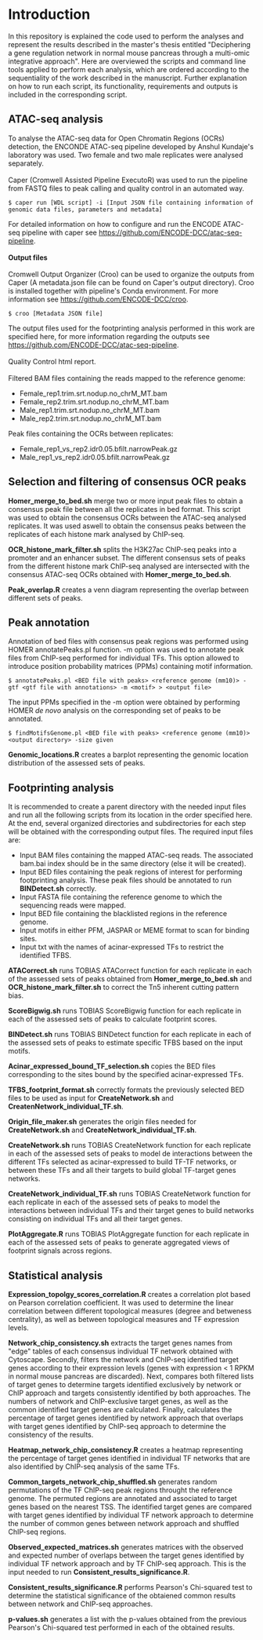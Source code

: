 # Introduction

In this repository is explained the code used to perform the analyses and represent the results described in the master's thesis entitled "Deciphering a gene regulation network in normal mouse pancreas through a multi-omic integrative approach". Here are overviewed the scripts and command line tools applied to perform each analysis, which are ordered according to the sequentiality of the work described in the manuscript. Further explanation on how to run each script, its functionality, requirements and outputs is included in the corresponding script.

## ATAC-seq analysis
To analyse the ATAC-seq data for Open Chromatin Regions (OCRs) detection, the ENCONDE ATAC-seq pipeline developed by Anshul Kundaje's laboratory was used. Two female and two male replicates were analysed separately.
<br />
<br />
Caper (Cromwell Assisted Pipeline ExecutoR) was used to run the pipeline from FASTQ files to peak calling and quality control in an automated way.

```
$ caper run [WDL script] -i [Input JSON file containing information of genomic data files, parameters and metadata]
```
For detailed information on how to configure and run the ENCODE ATAC-seq pipeline with caper see https://github.com/ENCODE-DCC/atac-seq-pipeline.
<br />
<br />
**Output files**
<br />
<br />
Cromwell Output Organizer (Croo) can be used to organize the outputs from Caper (A metadata.json file can be found on Caper's output directory). Croo is installed together with pipeline's Conda environment. For more information see https://github.com/ENCODE-DCC/croo.
```
$ croo [Metadata JSON file]
```
The output files used for the footprinting analysis performed in this work are specified here, for more information regarding the outputs see https://github.com/ENCODE-DCC/atac-seq-pipeline. 
<br />
<br />
Quality Control html report.
<br />
<br />
Filtered BAM files containing the reads mapped to the reference genome:
- Female_rep1.trim.srt.nodup.no_chrM_MT.bam
- Female_rep2.trim.srt.nodup.no_chrM_MT.bam
- Male_rep1.trim.srt.nodup.no_chrM_MT.bam
- Male_rep2.trim.srt.nodup.no_chrM_MT.bam

Peak files containing the OCRs between replicates:
- Female_rep1_vs_rep2.idr0.05.bfilt.narrowPeak.gz
- Male_rep1_vs_rep2.idr0.05.bfilt.narrowPeak.gz

## Selection and filtering of consensus OCR peaks
**Homer_merge_to_bed.sh** merge two or more input peak files to obtain a consensus peak file between all the replicates in bed format. This script was used to obtain the consensus OCRs between the ATAC-seq analysed replicates. It was used aswell to obtain the consensus peaks between the replicates of each histone mark analysed by ChIP-seq.

**OCR_histone_mark_filter.sh** splits the H3K27ac ChIP-seq peaks into a promoter and an enhancer subset. The different consensus sets of peaks from the different histone mark ChIP-seq analysed are intersected with the consensus ATAC-seq OCRs obtained with **Homer_merge_to_bed.sh**.

**Peak_overlap.R** creates a venn diagram representing the overlap between different sets of peaks.

## Peak annotation
Annotation of bed files with consensus peak regions was performed using HOMER annotatePeaks.pl function. -m option was used to annotate peak files from ChIP-seq performed for individual TFs. This option allowed to introduce position probability matrices (PPMs) containing motif information.

```
$ annotatePeaks.pl <BED file with peaks> <reference genome (mm10)> -gtf <gtf file with annotations> -m <motif> > <output file>
```
The input PPMs specified in the -m option were obtained by performing HOMER *de novo* analysis on the corresponding set of peaks to be annotated.
```
$ findMotifsGenome.pl <BED file with peaks> <reference genome (mm10)> <output directory> -size given
```

**Genomic_locations.R** creates a barplot representing the genomic location distribution of the assessed sets of peaks.

## Footprinting analysis
It is recommended to create a parent directory with the needed input files and run all the following scripts from its location in the order specified here. At the end, several organized directories and subdirectories for each step will be obtained with the corresponding output files. The required input files are:
- Input BAM files containing the mapped ATAC-seq reads. The associated bam.bai index should be in the same directory (else it will be created).
- Input BED files containing the peak regions of interest for performing footprinting analysis. These peak files should be annotated to run **BINDetect.sh** correctly.
- Input FASTA file containing the reference genome to which the sequencing reads were mapped.
- Input BED file containing the blacklisted regions in the reference genome.
- Input motifs in either PFM, JASPAR or MEME format to scan for binding sites.
- Input txt with the names of acinar-expressed TFs to restrict the identified TFBS.

**ATACorrect.sh** runs TOBIAS ATACorrect function for each replicate in each of the assessed sets of peaks obtained from **Homer_merge_to_bed.sh** and **OCR_histone_mark_filter.sh** to correct the Tn5 inherent cutting pattern bias.

**ScoreBigwig.sh** runs TOBIAS ScoreBigwig function for each replicate in each of the assessed sets of peaks to calculate footprint scores.

**BINDetect.sh** runs TOBIAS BINDetect function for each replicate in each of the assessed sets of peaks to estimate specific TFBS based on the input motifs.

**Acinar_expressed_bound_TF_selection.sh** copies the BED files corresponding to the sites bound by the specified acinar-expressed TFs.

**TFBS_footprint_format.sh** correctly formats the previously selected BED files to be used as input for **CreateNetwork.sh** and **CreatenNetwork_individual_TF.sh**.

**Origin_file_maker.sh** generates the origin files needed for **CreateNetwork.sh** and **CreateNetwork_individual_TF.sh**.

**CreateNetwork.sh** runs TOBIAS CreateNetwork function for each replicate in each of the assessed sets of peaks to model de interactions between the different TFs selected as acinar-expressed to build TF-TF networks, or between these TFs and all their targets to build global TF-target genes networks.

**CreateNetwork_individual_TF.sh** runs TOBIAS CreateNetwork function for each replicate in each of the assessed sets of peaks to model the interactions between individual TFs and their target genes to build networks consisting on individual TFs and all their target genes.

**PlotAggregate.R** runs TOBIAS PlotAggregate function for each replicate in each of the assessed sets of peaks to generate aggregated views of footprint signals across regions.

## Statistical analysis
**Expression_topolgy_scores_correlation.R** creates a correlation plot based on Pearson correlation coefficient. It was used to determine the linear correlation between different topological measures (degree and betweness centrality), as well as between topological measures and TF expression levels.

**Network_chip_consistency.sh** extracts the target genes names from "edge" tables of each consensus individual TF network obtained with Cytoscape. Secondly, filters the network and ChIP-seq identified target genes according to their expression levels (genes with expression < 1 RPKM in normal mouse pancreas are discarded). Next, compares both filtered lists of target genes to determine targets identified exclusively by network or ChIP approach and targets consistently identified by both approaches. The numbers of network and ChIP-exclusive target genes, as well as the common identified target genes are calculated. Finally, calculates the percentage of target genes identified by network approach that overlaps with target genes identified by ChIP-seq approach to determine the consistency of the results.

**Heatmap_network_chip_consistency.R** creates a heatmap representing the percentage of target genes identified in individual TF networks that are also identified by ChIP-seq analysis of the same TFs.

**Common_targets_network_chip_shuffled.sh** generates random permutations of the TF ChIP-seq peak regions throught the reference genome. The permuted regions are annotated and associated to target genes based on the nearest TSS. The identified target genes are compared with target genes identified by individual TF network approach to determine the number of common genes between network approach and shuffled ChIP-seq regions.

**Observed_expected_matrices.sh** generates matrices with the observed and expected number of overlaps between the target genes identified by individual TF network approach and by TF ChIP-seq approach. This is the input needed to run **Consistent_results_significance.R**.

**Consistent_results_significance.R** performs Pearson's Chi-squared test to determine the statistical significance of the obtaiened common results between network and ChIP-seq approaches.

**p-values.sh** generates a list with the p-values obtained from the previous Pearson's Chi-squared test performed in each of the obtained results.
